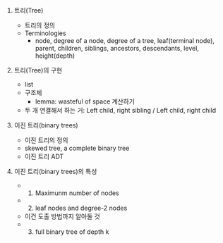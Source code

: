 1. 트리(Tree)
    - 트리의 정의
    - Terminologies
        - node, degree of a node, degree of a tree, leaf(terminal node), parent, children, siblings, ancestors, descendants, level, height(depth)

2. 트리(Tree)의 구현
    - list
    - 구조체
        - lemma: wasteful of space 계산하기
    - 두 개 연결해서 하는 거: Left child, right sibling / Left child, right child

3. 이진 트리(binary trees)
    - 이진 트리의 정의
    - skewed tree, a complete binary tree
    - 이진 트리 ADT

4. 이진 트리(binary trees)의 특성
    - 1. Maximunm number of nodes
    - 2. leaf nodes and degree-2 nodes
    - 이건 도출 방법까지 알아둘 것
    - 3. full binary tree of depth k

